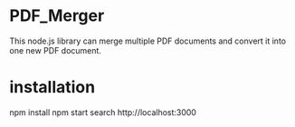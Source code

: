 # PDF_Merger
This node.js library can merge multiple PDF documents and convert it into one new PDF document.

# installation
npm install
npm start
search http://localhost:3000
